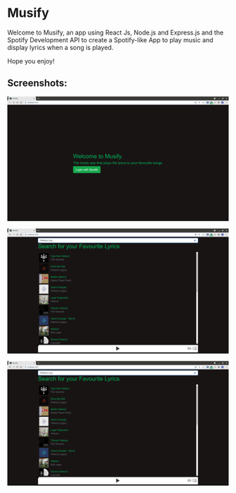 # Musify

Welcome to Musify, an app using React Js, Node.js and Express.js and the Spotify Development API
to create a Spotify-like App to play music and display lyrics when a song is played.

Hope you enjoy!

## Screenshots:

!["Homepage:"](https://github.com/ThomasA64/Musify/blob/main/server/screenshots/Musify-Home-Page.png?raw=true)

!["Search Functionality:"](https://github.com/ThomasA64/Musify/blob/main/server/screenshots/Search-Functionality.png?raw=true)

!["Lyrics Displayed:"](https://github.com/ThomasA64/Musify/blob/main/server/screenshots/Search-Functionality.png?raw=true)
